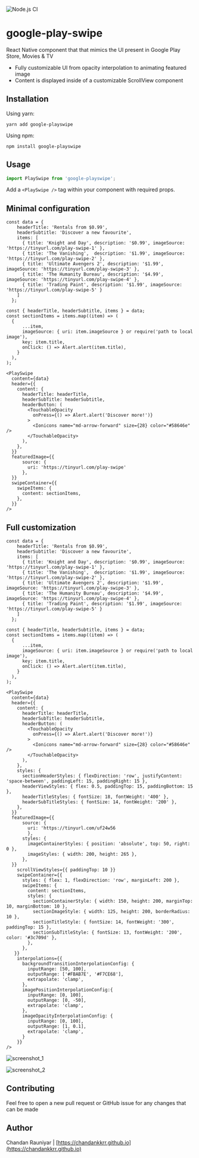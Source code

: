 ![Node.js CI](https://github.com/Chandankkrr/google-play-swipe/workflows/Node.js%20CI/badge.svg)

# google-play-swipe

React Native component that that mimics the UI present in Google Play Store, Movies & TV

* Fully customizable UI from opacity interpolation to animating featured image
* Content is displayed inside of a customizable ScrollView component

## Installation

Using yarn:

```node
yarn add google-playswipe
```

Using npm:

```node
npm install google-playswipe
```

## Usage

```javascript
import PlaySwipe from 'google-playswipe';
```

Add a `<PlaySwipe />` tag within your component with required props.

## Minimal configuration

```react
const data = {
    headerTitle: 'Rentals from $0.99',
    headerSubtitle: 'Discover a new favourite',
    items: [
      { title: 'Knight and Day', description: '$0.99', imageSource: 'https://tinyurl.com/play-swipe-1' },
      { title: 'The Vanishing',  description: '$1.99', imageSource: 'https://tinyurl.com/play-swipe-2' },
      { title: 'Ultimate Avengers 2', description: '$1.99', imageSource: 'https://tinyurl.com/play-swipe-3' },
      { title: 'The Humanity Bureau', description: '$4.99', imageSource: 'https://tinyurl.com/play-swipe-4' },
      { title: 'Trading Paint', description: '$1.99', imageSource: 'https://tinyurl.com/play-swipe-5' }
    ]
  };

const { headerTitle, headerSubtitle, items } = data;
const sectionItems = items.map((item) => (
  {
      ...item,
      imageSource: { uri: item.imageSource } or require('path to local image'),
      key: item.title,
      onClick: () => Alert.alert(item.title),
    }
  ),
);

<PlaySwipe
  content={data}
  header={{
    content: {
      headerTitle: headerTitle,
      headerSubTitle: headerSubtitle,
      headerButton: (
        <TouchableOpacity
          onPress={() => Alert.alert('Discover more!')}
        >
          <Ionicons name="md-arrow-forward" size={28} color="#58646e" />
        </TouchableOpacity>
      ),
    },
  }}
  featuredImage={{
      source: { 
        uri: 'https://tinyurl.com/play-swipe'
      },
  }}
  swipeContainer={{
    swipeItems: {
      content: sectionItems,
    },
  }}
/>
```
## Full customization

```react
const data = {
    headerTitle: 'Rentals from $0.99',
    headerSubtitle: 'Discover a new favourite',
    items: [
      { title: 'Knight and Day', description: '$0.99', imageSource: 'https://tinyurl.com/play-swipe-1' },
      { title: 'The Vanishing',  description: '$1.99', imageSource: 'https://tinyurl.com/play-swipe-2' },
      { title: 'Ultimate Avengers 2', description: '$1.99', imageSource: 'https://tinyurl.com/play-swipe-3' },
      { title: 'The Humanity Bureau', description: '$4.99', imageSource: 'https://tinyurl.com/play-swipe-4' },
      { title: 'Trading Paint', description: '$1.99', imageSource: 'https://tinyurl.com/play-swipe-5' }
    ]
  };

const { headerTitle, headerSubtitle, items } = data;
const sectionItems = items.map((item) => (
  {
      ...item,
      imageSource: { uri: item.imageSource } or require('path to local image'),
      key: item.title,
      onClick: () => Alert.alert(item.title),
    }
  ),
);

<PlaySwipe
  content={data}
  header={{
    content: {
      headerTitle: headerTitle,
      headerSubTitle: headerSubtitle,
      headerButton: (
        <TouchableOpacity
          onPress={() => Alert.alert('Discover more!')}
        >
          <Ionicons name="md-arrow-forward" size={28} color="#58646e" />
        </TouchableOpacity>
      ),
    },
    styles: {
      sectionHeaderStyles: { flexDirection: 'row', justifyContent: 'space-between', paddingLeft: 15, paddingRight: 15 },
      headerViewStyles: { flex: 0.5, paddingTop: 15, paddingBottom: 15 },
      headerTitleStyles: { fontSize: 18, fontWeight: '400' },
      headerSubTitleStyles: { fontSize: 14, fontWeight: '200' },
    },
  }}
  featuredImage={{
      source: { 
        uri: 'https://tinyurl.com/uf24w56
        },
      styles: {
        imageContainerStyles: { position: 'absolute', top: 50, right: 0 },
        imageStyles: { width: 200, height: 265 },
      },
  }}
    scrollViewStyles={{ paddingTop: 10 }}
    swipeContainer={{
      styles: { flex: 1, flexDirection: 'row', marginLeft: 200 },
      swipeItems: {
        content: sectionItems,
        styles: {
          sectionContainerStyle: { width: 150, height: 200, marginTop: 10, marginBottom: 10 },
          sectionImageStyle: { width: 125, height: 200, borderRadius: 10 },
          sectionTitleStyle: { fontSize: 14, fontWeight: '300', paddingTop: 15 },
          sectionSubTitleStyle: { fontSize: 13, fontWeight: '200', color: '#3c709d' },
        },
      },
   }}
    interpolations={{
      backgroundTransitionInterpolationConfig: {
        inputRange: [50, 100],
        outputRange: ['#FBAB7E', '#F7CE68'],
        extrapolate: 'clamp',
      },
      imagePositionInterpolationConfig:{
        inputRange: [0, 100],
        outputRange: [0, -50],
        extrapolate: 'clamp',
      },
      imageOpacityInterpolationConfig: {
        inputRange: [0, 100],
        outputRange: [1, 0.1],
        extrapolate: 'clamp',
      }
    }}
/>
```

![screenshot_1](https://raw.githubusercontent.com/Chandankkrr/google-play-swipe/master/screenshots/screenshot_1.png)

![screenshot_2](https://raw.githubusercontent.com/Chandankkrr/google-play-swipe/master/screenshots/screenshot_2.png)

## Contributing
Feel free to open a new pull request or GitHub issue for any changes that can be made

## Author
Chandan Rauniyar | [https://chandankkrr.github.io](https://chandankkrr.github.io)
